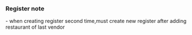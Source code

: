 <h3>Register note</h3>
- when creating register second time,must create new register after adding restaurant of last vendor